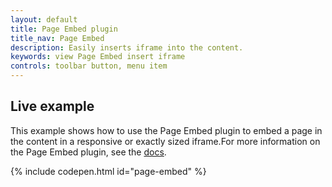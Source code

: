 ```yaml
---
layout: default
title: Page Embed plugin
title_nav: Page Embed
description: Easily inserts iframe into the content.
keywords: view Page Embed insert iframe
controls: toolbar button, menu item
---
```



## Live example


This example shows how to use the Page Embed plugin to embed a page in the content in a responsive or exactly sized iframe.For more information on the Page Embed plugin, see the [docs]({{site.baseurl}}/plugins/pageembed/).

{% include codepen.html id="page-embed" %}